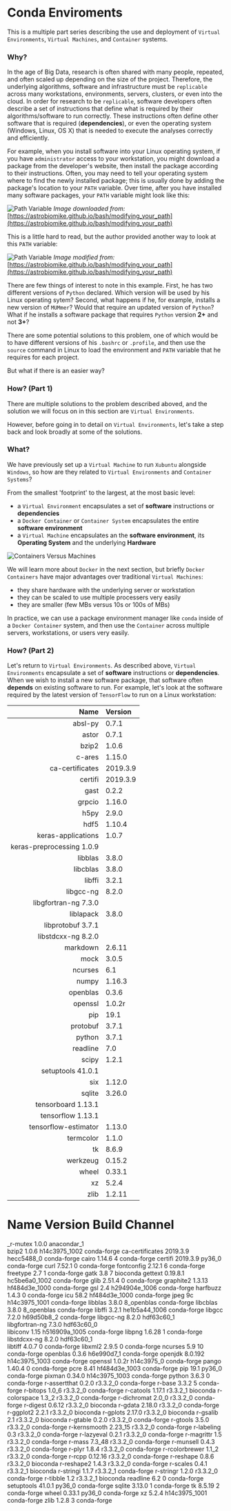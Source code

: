# **Conda Enviroments**

This is a multiple part series describing the use and deployment of `Virtual Environments`, `Virtual Machines`, and `Container` systems.

### **Why?**

In the age of Big Data, research is often shared with many people, repeated, and often scaled up depending on the size of the project. Therefore, the underlying algorithms, software and infrastructure must be `replicable` across many workstations, environments, servers, clusters, or even into the cloud. In order for research to be `replicable`, software developers often describe a set of instructions that define what is required by their algorithms/software to run correctly. These instructions often define other software that is required (**dependencies**), or even the operating system (Windows, Linux, OS X) that is needed to execute the analyses correctly and efficiently.

For example, when you install software into your Linux operating system, if you have `administrator` access to your workstation, you might download a package from the developer's website, then install the package according to their instructions. Often, you may need to tell your operating system where to find the newly installed package; this is usually done by adding the package's location to your `PATH` variable. Over time, after you have installed many software packages, your `PATH` variable might look like this:

![Path Variable](assets/06-01_path_variable.png)
*Image downloaded from:* [https://astrobiomike.github.io/bash/modifying_your_path](https://astrobiomike.github.io/bash/modifying_your_path)

This is a little hard to read, but the author provided another way to look at this `PATH` variable:

![Path Variable](assets/06-02_path_variable.png)
*Image modified from:* [https://astrobiomike.github.io/bash/modifying_your_path](https://astrobiomike.github.io/bash/modifying_your_path)

There are few things of interest to note in this example. First, he has two different versions of `Python` declared. Which version will be used by his Linux operating sytem? Second, what happens if he, for example, installs a new version of `MUMmer`? Would that require an updated version of `Python`? What if he installs a software package that requires `Python` version **2+** and not **3+**? 

There are some potential solutions to this problem, one of which would be to have different versions of his `.bashrc` or `.profile`, and then use the `source` command in Linux to load the environment and `PATH` variable that he requires for each project.

But what if there is an easier way?

### **How? (Part 1)**

There are multiple solutions to the problem described aboved, and the solution we will focus on in this section are `Virtual Environments`.

However, before going in to detail on `Virtual Environments`, let's take a step back and look broadly at some of the solutions.

### **What?**

We have previously set up a `Virtual Machine` to run `Xubuntu` alongside `Windows`, so how are they related to `Virtual Environments` and `Container Systems`?

From the smallest 'footprint' to the largest, at the most basic level:

* a `Virtual Environment` encapsulates a set of **software** instructions or **dependencies**
* a `Docker Container` or `Container System` encapsulates the entire **software environment**
* a `Virtual Machine` encapsulates an the **software environment**, its **Operating System** and the underlying **Hardware**

![Containers Versus Machines](assets/06-03_containers_versus_machines.png)

We will learn more about `Docker` in the next section, but briefly `Docker Containers` have major advantages over traditional `Virtual Machines`:

* they share hardware with the underlying server or workstation
* they can be scaled to use multiple processers very easily
* they are smaller (few MBs versus 10s or 100s of MBs)

In practice, we can use a package environment manager like `conda` inside of a `Docker Container` system, and then use the `Container` across multiple servers, workstations, or users very easily.

### **How? (Part 2)**

Let's return to `Virtual Environments`. As described above, `Virtual Environments` encapsulate a set of **software** instructions or **dependencies**. When we wish to install a new software package, that software often **depends** on existing software to run. For example, let's look at the software required by the latest version of `TensorFlow` to run on a Linux workstation:

| Name | Version |
|-----:|:--------|
| absl-py | 0.7.1 |
| astor | 0.7.1 |
| bzip2 | 1.0.6 |
| c-ares | 1.15.0 |
| ca-certificates | 2019.3.9 |
| certifi | 2019.3.9 |
| gast | 0.2.2 |
| grpcio | 1.16.0 |
| h5py | 2.9.0 |
| hdf5 | 1.10.4 |
| keras-applications | 1.0.7 |
| keras-preprocessing 1.0.9 |
| libblas | 3.8.0 |
| libcblas | 3.8.0 |
| libffi | 3.2.1 |
| libgcc-ng | 8.2.0 |
| libgfortran-ng 7.3.0 |
| liblapack | 3.8.0 |
| libprotobuf 3.7.1 |
| libstdcxx-ng 8.2.0 |
| markdown | 2.6.11 |
| mock | 3.0.5 |
| ncurses | 6.1 |
| numpy | 1.16.3 |
| openblas | 0.3.6 |
| openssl | 1.0.2r |
| pip | 19.1 |
| protobuf | 3.7.1 |
| python | 3.7.1 |
| readline | 7.0 |
| scipy | 1.2.1 |
| setuptools 41.0.1 |
| six | 1.12.0 |
| sqlite | 3.26.0 |
| tensorboard 1.13.1 |
| tensorflow 1.13.1 |
| tensorflow-estimator | 1.13.0 |
| termcolor | 1.1.0 |
| tk | 8.6.9 |
| werkzeug | 0.15.2 |
| wheel | 0.33.1 |
| xz | 5.2.4 |
| zlib | 1.2.11 |



# Name                    Version                   Build  Channel
_r-mutex                  1.0.0               anacondar_1  
bzip2                     1.0.6             h14c3975_1002    conda-forge
ca-certificates           2019.3.9             hecc5488_0    conda-forge
cairo                     1.14.6                        4    conda-forge
certifi                   2019.3.9                 py36_0    conda-forge
curl                      7.52.1                        0    conda-forge
fontconfig                2.12.1                        6    conda-forge
freetype                  2.7                           1    conda-forge
gatk                      3.8                           7    bioconda
gettext                   0.19.8.1          hc5be6a0_1002    conda-forge
glib                      2.51.4                        0    conda-forge
graphite2                 1.3.13            hf484d3e_1000    conda-forge
gsl                       2.4               h294904e_1006    conda-forge
harfbuzz                  1.4.3                         0    conda-forge
icu                       58.2              hf484d3e_1000    conda-forge
jpeg                      9c                h14c3975_1001    conda-forge
libblas                   3.8.0                8_openblas    conda-forge
libcblas                  3.8.0                8_openblas    conda-forge
libffi                    3.2.1             he1b5a44_1006    conda-forge
libgcc                    7.2.0                h69d50b8_2    conda-forge
libgcc-ng                 8.2.0                hdf63c60_1  
libgfortran-ng            7.3.0                hdf63c60_0  
libiconv                  1.15              h516909a_1005    conda-forge
libpng                    1.6.28                        1    conda-forge
libstdcxx-ng              8.2.0                hdf63c60_1  
libtiff                   4.0.7                         0    conda-forge
libxml2                   2.9.5                         0    conda-forge
ncurses                   5.9                          10    conda-forge
openblas                  0.3.6                h6e990d7_1    conda-forge
openjdk                   8.0.192           h14c3975_1003    conda-forge
openssl                   1.0.2r               h14c3975_0    conda-forge
pango                     1.40.4                        0    conda-forge
pcre                      8.41              hf484d3e_1003    conda-forge
pip                       19.1                     py36_0    conda-forge
pixman                    0.34.0            h14c3975_1003    conda-forge
python                    3.6.3                         0    conda-forge
r-assertthat              0.2.0                  r3.3.2_0    conda-forge
r-base                    3.3.2                         5    conda-forge
r-bitops                  1.0_6                  r3.3.2_0    conda-forge
r-catools                 1.17.1                 r3.3.2_1    bioconda
r-colorspace              1.3_2                  r3.3.2_0    conda-forge
r-dichromat               2.0_0                  r3.3.2_0    conda-forge
r-digest                  0.6.12                 r3.3.2_0    bioconda
r-gdata                   2.18.0                 r3.3.2_0    conda-forge
r-ggplot2                 2.2.1                  r3.3.2_0    bioconda
r-gplots                  2.17.0                 r3.3.2_0    bioconda
r-gsalib                  2.1                    r3.3.2_0    bioconda
r-gtable                  0.2.0                  r3.3.2_0    conda-forge
r-gtools                  3.5.0                  r3.3.2_0    conda-forge
r-kernsmooth              2.23_15                r3.3.2_0    conda-forge
r-labeling                0.3                    r3.3.2_0    conda-forge
r-lazyeval                0.2.1                  r3.3.2_0    conda-forge
r-magrittr                1.5                    r3.3.2_0    conda-forge
r-mass                    7.3_48                 r3.3.2_0    conda-forge
r-munsell                 0.4.3                  r3.3.2_0    conda-forge
r-plyr                    1.8.4                  r3.3.2_0    conda-forge
r-rcolorbrewer            1.1_2                  r3.3.2_0    conda-forge
r-rcpp                    0.12.16                r3.3.2_0    conda-forge
r-reshape                 0.8.6                  r3.3.2_0    bioconda
r-reshape2                1.4.3                  r3.3.2_0    conda-forge
r-scales                  0.4.1                  r3.3.2_1    bioconda
r-stringi                 1.1.7                  r3.3.2_1    conda-forge
r-stringr                 1.2.0                  r3.3.2_0    conda-forge
r-tibble                  1.2                    r3.3.2_1    bioconda
readline                  6.2                           0    conda-forge
setuptools                41.0.1                   py36_0    conda-forge
sqlite                    3.13.0                        1    conda-forge
tk                        8.5.19                        2    conda-forge
wheel                     0.33.1                   py36_0    conda-forge
xz                        5.2.4             h14c3975_1001    conda-forge
zlib                      1.2.8                         3    conda-forge
